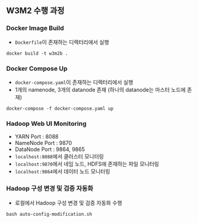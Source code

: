 ## W3M2 수행 과정

### Docker Image Build
- `Dockerfile`이 존재하는 디렉터리에서 실행
``` shell
docker build -t w3m2b .
```

### Docker Compose Up
- `docker-compose.yaml`이 존재하는 디렉터리에서 실행
- 1개의 namenode, 3개의 datanode 존재 (하나의 datanode는 마스터 노드에 존재)
``` shell
docker-compose -f docker-compose.yaml up
```

### Hadoop Web UI Monitoring
- YARN Port : 8088
- NameNode Port : 9870
- DataNode Port : 9864, 9865
- `localhost:8088`에서 클러스터 모니터링
- `localhost:9870`에서 네임 노드, HDFS에 존재하는 파일 모니터링
- `localhost:9864`에서 데이터 노드 모니터링

### Hadoop 구성 변경 및 검증 자동화
- 로컬에서 Hadoop 구성 변경 및 검증 자동화 수행
``` shell
bash auto-config-modification.sh
```
